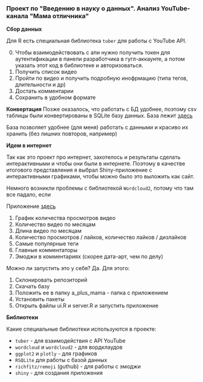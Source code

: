 ### Проект по "Введению в науку о данных". Анализ YouTube-канала "Мама отличника"

**Сбор данных**

Для R есть специальная библиотека ```tuber``` для работы с YouTube API. 

0. Чтобы взаимодействовать с апи нужно получить токен для аутентификации в панели разработчика в гугл-аккаунте, а потом указать этот код в библиотеке и авторизоваться.
1. Получить список видео
2. Пройти по видео и получить подробную инофрмацию (типа тегов, длительности и др)
3. Достать комментарии
4. Сохранить в удобном формате

**Конвертация**
Позже оказалось, что работать с БД удобнее, поэтому csv таблицы были конвертированы в SQLite базу данных.
База лежит [здесь](https://yadi.sk/d/ztPcsIrF6AL3-w)

База позволяет удобнее (для меня) работать с данными и красиво их хранить (без лишних повторов, например)

**Идем в интернет**

Так как это проект про интернет, захотелось и результаты сделать интерактивными и чтобы они были в интернете. Поэтому в качестве итогового представления я выбрал Shiny-приложение с интерактивными графиками, чтобы можно было это выложить как сайт.

Немного возникли проблемы с библиотекой ```Wordcloud2```, потому что там все падало, если 

Приложение [здесь](https://evgenii-glazunov.shinyapps.io/a_plus_mama/)

1. График количества просмотров видео
2. Количество видео по месяцам
3. Длина видео по месяцам
4. Количество просмотров / лайков, количество лайков / дизлайков
5. Самые популярные теги
6. Главные комментаторы
7. Эмоджи в комментариях (скорее дата-арт, чем по делу)


Можно ли запустить это у себя? Да. Для этого:

1. Склонировать репозиторий
2. Скачать базу
3. Положить ее в папку a_plus_mama - папка с приложением
4. Установить пакеты
5. Открыть файлы ui.R и server.R и запустить приложение

**Библиотеки**

Какие специальные библиотеки используются в проекте:

- ```tuber``` - для взаимодействия с API YouTube
- ```wordcloud``` и ```wordcloud2``` - для вордклаудов
- ```ggplot2``` и ```plotly``` - для графиков
- ```RSQLite``` для работы с базой данных
- ```richfitz/remoji``` (guthub) - для работы с эмоджи
- ```shiny``` - для создания приложения
